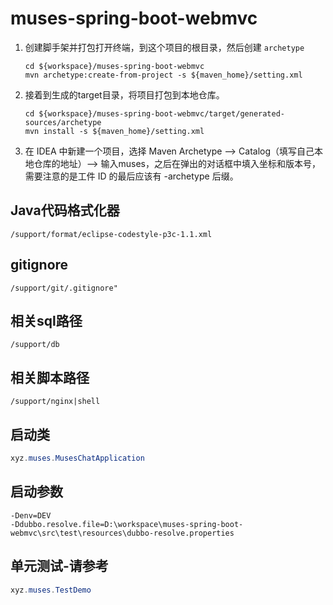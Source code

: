 # muses-spring-boot-webmvc

1. 创建脚手架并打包打开终端，到这个项目的根目录，然后创建 <code>archetype</code>

   ```shell
   cd ${workspace}/muses-spring-boot-webmvc
   mvn archetype:create-from-project -s ${maven_home}/setting.xml
   ```


2. 接着到生成的target目录，将项目打包到本地仓库。

   ```shell
   cd ${workspace}/muses-spring-boot-webmvc/target/generated-sources/archetype
   mvn install -s ${maven_home}/setting.xml
   ```

3. 在 IDEA 中新建一个项目，选择 Maven Archetype --> Catalog（填写自己本地仓库的地址）--> 输入muses，之后在弹出的对话框中填入坐标和版本号，需要注意的是工件 ID 的最后应该有 -archetype 后缀。

## Java代码格式化器
`/support/format/eclipse-codestyle-p3c-1.1.xml`

## gitignore
`/support/git/.gitignore"`

## 相关sql路径
`/support/db`

## 相关脚本路径
`/support/nginx|shell`

## 启动类
```java
xyz.muses.MusesChatApplication
```

## 启动参数

```properties
-Denv=DEV
-Ddubbo.resolve.file=D:\workspace\muses-spring-boot-webmvc\src\test\resources\dubbo-resolve.properties
```

## 单元测试-请参考
```java
xyz.muses.TestDemo
```
